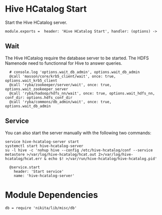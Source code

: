 
# Hive HCatalog Start

Start the Hive HCatalog server. 

    module.exports =  header: 'Hive HCatalog Start', handler: (options) ->

## Wait

The Hive HCatalog require the database server to be started. The HDFS Namenode 
need to functionnal for Hive to answer queries.

      # console.log 'options.wait_db_admin', options.wait_db_admin
      @call 'masson/core/krb5_client/wait', once: true, options.wait_krb5_client
      @call 'ryba/zookeeper/server/wait', once: true, options.wait_zookeeper_server
      @call 'ryba/hadoop/hdfs_nn/wait', once: true, options.wait_hdfs_nn, conf_dir: options.hdfs_conf_dir
      @call 'ryba/commons/db_admin/wait', once: true, options.wait_db_admin

## Service

You can also start the server manually with the
following two commands:

```
service hive-hcatalog-server start
systemctl start hive-hcatalog-server
su -l hive -c 'nohup hive --config /etc/hive-hcatalog/conf --service metastore >/var/log/hive-hcatalog/hcat.out 2>/var/log/hive-hcatalog/hcat.err & echo $! >/var/run/hive-hcatalog/hive-hcatalog.pid'
```

      @service.start
        header: 'Start service'
        name: 'hive-hcatalog-server'

# Module Dependencies

    db = require 'nikita/lib/misc/db'
